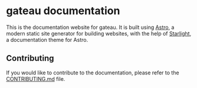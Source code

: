 # gateau documentation

This is the documentation website for gateau.
It is built using [Astro](https://astro.build/),
a modern static site generator for building websites,
with the help of [Starlight](https://starlight.astro.build/),
a documentation theme for Astro.

## Contributing

If you would like to contribute to the documentation,
please refer to the [CONTRIBUTING.md](/CONTRIBUTING.md) file.
